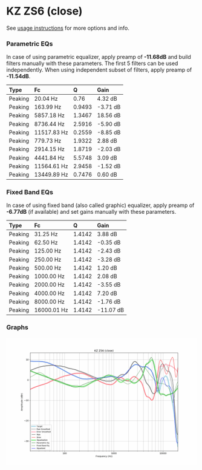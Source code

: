 # KZ ZS6 (close)
See [usage instructions](https://github.com/jaakkopasanen/AutoEq#usage) for more options and info.

### Parametric EQs
In case of using parametric equalizer, apply preamp of **-11.68dB** and build filters manually
with these parameters. The first 5 filters can be used independently.
When using independent subset of filters, apply preamp of **-11.54dB**.

| Type    | Fc          |      Q | Gain     |
|:--------|:------------|:-------|:---------|
| Peaking | 20.04 Hz    | 0.76   | 4.32 dB  |
| Peaking | 163.99 Hz   | 0.9493 | -3.71 dB |
| Peaking | 5857.18 Hz  | 1.3467 | 18.56 dB |
| Peaking | 8736.44 Hz  | 2.5916 | -5.90 dB |
| Peaking | 11517.83 Hz | 0.2559 | -8.85 dB |
| Peaking | 779.73 Hz   | 1.9322 | 2.88 dB  |
| Peaking | 2914.15 Hz  | 1.8719 | -2.03 dB |
| Peaking | 4441.84 Hz  | 5.5748 | 3.09 dB  |
| Peaking | 11564.61 Hz | 2.9458 | -1.52 dB |
| Peaking | 13449.89 Hz | 0.7476 | 0.60 dB  |

### Fixed Band EQs
In case of using fixed band (also called graphic) equalizer, apply preamp of **-6.77dB**
(if available) and set gains manually with these parameters.

| Type    | Fc          |      Q | Gain      |
|:--------|:------------|:-------|:----------|
| Peaking | 31.25 Hz    | 1.4142 | 3.88 dB   |
| Peaking | 62.50 Hz    | 1.4142 | -0.35 dB  |
| Peaking | 125.00 Hz   | 1.4142 | -2.43 dB  |
| Peaking | 250.00 Hz   | 1.4142 | -3.28 dB  |
| Peaking | 500.00 Hz   | 1.4142 | 1.20 dB   |
| Peaking | 1000.00 Hz  | 1.4142 | 2.08 dB   |
| Peaking | 2000.00 Hz  | 1.4142 | -3.55 dB  |
| Peaking | 4000.00 Hz  | 1.4142 | 7.20 dB   |
| Peaking | 8000.00 Hz  | 1.4142 | -1.76 dB  |
| Peaking | 16000.01 Hz | 1.4142 | -11.07 dB |

### Graphs
![](./KZ%20ZS6%20(close).png)